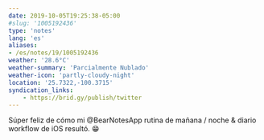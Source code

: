 ```yaml
---
date: 2019-10-05T19:25:38-05:00
#slug: '1005192436'
type: 'notes'
lang: 'es'
aliases:
- /es/notes/19/1005192436
weather: '28.6°C'
weather-summary: 'Parcialmente Nublado'
weather-icon: 'partly-cloudy-night'
location: '25.7322,-100.3715'
syndication_links:
    - https://brid.gy/publish/twitter
---
```

Súper feliz de cómo mi @BearNotesApp rutina de mañana / noche & diario workflow de iOS resultó. 😁
